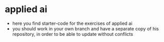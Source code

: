 # applied ai

- here you find starter-code for the exercises of applied ai
- you should work in your own branch and have a separate copy of his repository, in order to be able to update without conflicts 